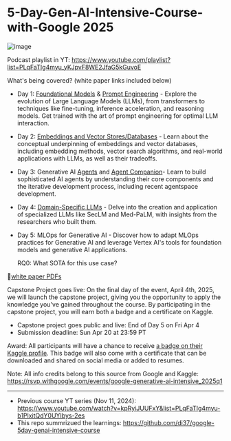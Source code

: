 # 5-Day-Gen-AI-Intensive-Course-with-Google 2025
![image](https://github.com/user-attachments/assets/ffdd79e8-36cf-4dc0-87c2-b043cc17e1fc)

Podcast playlist in YT: https://www.youtube.com/playlist?list=PLqFaTIg4myu_yKJpvF8WE2JfaG5kGuvoE

What's being covered? (white paper links included below)
- Day 1: [Foundational Models](https://www.kaggle.com/whitepaper-foundational-llm-and-text-generation) & [Prompt Engineering](https://www.kaggle.com/whitepaper-prompt-engineering) - Explore the evolution of Large Language Models (LLMs), from transformers to techniques like fine-tuning, inference acceleration, and reasoning models. Get trained with the art of prompt engineering for optimal LLM interaction.

- Day 2: [Embeddings and Vector Stores/Databases](https://www.kaggle.com/whitepaper-embeddings-and-vector-stores) - Learn about the conceptual underpinning of embeddings and vector databases, including embedding methods, vector search algorithms, and real-world applications with LLMs, as well as their tradeoffs.

- Day 3: Generative AI [Agents](https://www.kaggle.com/whitepaper-agents) and [Agent Companion](https://www.kaggle.com/whitepaper-agent-companion)- Learn to build sophisticated AI agents by understanding their core components and the iterative development process, including recent agentspace development.

- Day 4: [Domain-Specific LLMs](https://www.kaggle.com/whitepaper-solving-domains-specific-problems-using-llms) - Delve into the creation and application of specialized LLMs like SecLM and Med-PaLM, with insights from the researchers who built them.

- Day 5: MLOps for Generative AI - Discover how to adapt MLOps practices for Generative AI and leverage Vertex AI's tools for foundation models and generative AI applications.

  RQ0: What SOTA for this use case?

📂[white paper PDFs](https://github.com/clevilll/5-Day-Gen-AI-Intensive-Course-with-Google/tree/main/White-Paper-PDFs)

Capstone Project goes live: 
On the final day of the event, April 4th, 2025, we will launch the capstone project, giving you the opportunity to apply the knowledge you've gained throughout the course. By participating in the capstone project, you will earn both a badge and a certificate on Kaggle.
- Capstone project goes public and live: End of Day 5 on Fri Apr 4
- Submission deadline: Sun Apr 20 at 23:59 PT

Award:
All participants will have a chance to receive [a badge on their Kaggle profile](https://www.kaggle.com/discussions/general/536046). This badge will also come with a certificate that can be downloaded and shared on social media or added to resumes.

Note:
All info credits belong to this source from Google and Kaggle: https://rsvp.withgoogle.com/events/google-generative-ai-intensive_2025q1 

---
- Previous course YT series (Nov 11, 2024): https://www.youtube.com/watch?v=kpRyiJUUFxY&list=PLqFaTIg4myu-b1PlxitQdY0UYIbys-2es
- This repo summrizued the learnings: https://github.com/di37/google-5day-genai-intensive-course
